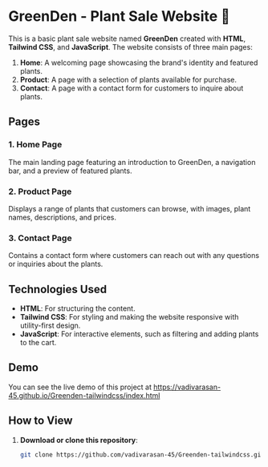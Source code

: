 # GreenDen - Plant Sale Website 🌿

This is a basic plant sale website named **GreenDen** created with **HTML**, **Tailwind CSS**, and **JavaScript**. The website consists of three main pages:

1. **Home**: A welcoming page showcasing the brand's identity and featured plants.
2. **Product**: A page with a selection of plants available for purchase.
3. **Contact**: A page with a contact form for customers to inquire about plants.

## Pages

### 1. Home Page
The main landing page featuring an introduction to GreenDen, a navigation bar, and a preview of featured plants.

### 2. Product Page
Displays a range of plants that customers can browse, with images, plant names, descriptions, and prices.

### 3. Contact Page
Contains a contact form where customers can reach out with any questions or inquiries about the plants.

## Technologies Used

- **HTML**: For structuring the content.
- **Tailwind CSS**: For styling and making the website responsive with utility-first design.
- **JavaScript**: For interactive elements, such as filtering and adding plants to the cart.

## Demo

You can see the live demo of this project at https://vadivarasan-45.github.io/Greenden-tailwindcss/index.html

## How to View

1. **Download or clone this repository**:
   ```bash
   git clone https://github.com/vadivarasan-45/Greenden-tailwindcss.git
